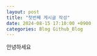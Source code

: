 ```yaml
---
layout: post
title: "첫번째 게시글 작성"
date: 2024-08-15 17:10:00 +0900
categories: Blog Github_Blog
---
```


안녕하세요
